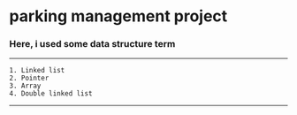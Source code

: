 # parking management project

### Here, i used some data structure term
---
```
1. Linked list
2. Pointer
3. Array
4. Double linked list
```
---
